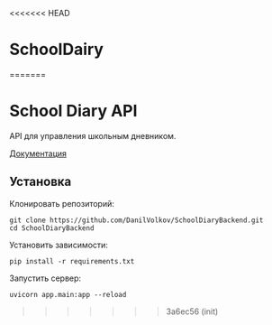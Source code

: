 <<<<<<< HEAD
# SchoolDairy
=======
# School Diary API

API для управления школьным дневником.

[Документация](https://api.nkkz.dev/docs)

## Установка

Клонировать репозиторий:
```
git clone https://github.com/DanilVolkov/SchoolDiaryBackend.git
cd SchoolDiaryBackend
```
Установить зависимости:
```
pip install -r requirements.txt
```
Запустить сервер:
```
uvicorn app.main:app --reload
```
>>>>>>> 3a6ec56 (init)
